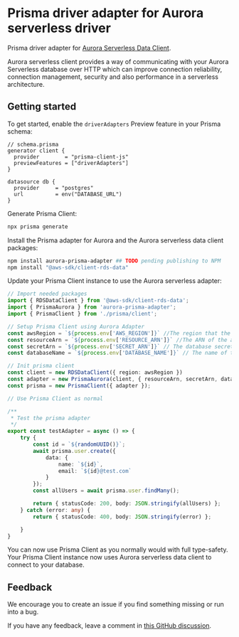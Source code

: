 # Prisma driver adapter for Aurora serverless driver

Prisma driver adapter for [Aurora Serverless Data Client](https://www.npmjs.com/package/@aws-sdk/client-rds-data).

Aurora serverless client provides a way of communicating with your Aurora Serverless database over HTTP which can improve connection reliability, connection management, security and also performance in a serverless architecture.

## Getting started

To get started, enable the `driverAdapters` Preview feature in your Prisma schema:

```prisma
// schema.prisma
generator client {
  provider        = "prisma-client-js"
  previewFeatures = ["driverAdapters"]
}

datasource db {
  provider     = "postgres"
  url          = env("DATABASE_URL")
}
```

Generate Prisma Client:

```sh
npx prisma generate
```

Install the Prisma adapter for Aurora and the Aurora serverless data client packages:

```sh
npm install aurora-prisma-adapter ## TODO pending publishing to NPM
npm install "@aws-sdk/client-rds-data"
```

Update your Prisma Client instance to use the Aurora serverless adapter:

```ts
// Import needed packages
import { RDSDataClient } from '@aws-sdk/client-rds-data';
import { PrismaAurora } from 'aurora-prisma-adapter';
import { PrismaClient } from './prisma/client';

// Setup Prisma Client using Aurora Adapter
const awsRegion = `${process.env['AWS_REGION']}` //The region that the aurora cluster is deployed to
const resourceArn = `${process.env['RESOURCE_ARN']}` //The ARN of the aurora cluster to connect to
const secretArn = `${process.env['SECRET_ARN']}` // The database secret that is used for authentication to the cluster. Your Service/Lambda will need access to this see https://docs.aws.amazon.com/secretsmanager/latest/userguide/create_database_secret.html
const databaseName = `${process.env['DATABASE_NAME']}` // The name of the database to connect to in the cluster

// Init prisma client
const client = new RDSDataClient({ region: awsRegion })
const adapter = new PrismaAurora(client, { resourceArn, secretArn, databaseName })
const prisma = new PrismaClient({ adapter });

// Use Prisma Client as normal

/**
 * Test the prisma adapter
 */
export const testAdapter = async () => {
    try {
        const id = `${randomUUID()}`;
        await prisma.user.create({
            data: {
                name: `${id}`,
                email: `${id}@test.com`
            }
        });
        const allUsers = await prisma.user.findMany();

        return { statusCode: 200, body: JSON.stringify(allUsers) };
    } catch (error: any) {
        return { statusCode: 400, body: JSON.stringify(error) };

    }
}
```

You can now use Prisma Client as you normally would with full type-safety. Your Prisma Client instance now uses Aurora serverless data client to connect to your database.

## Feedback

We encourage you to create an issue if you find something missing or run into a bug.

If you have any feedback, leave a comment in [this GitHub discussion](https://github.com/prisma/prisma/issues/1964).
